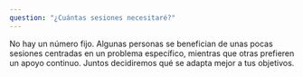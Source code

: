 ```yaml
---
question: "¿Cuántas sesiones necesitaré?"
---
```

No hay un número fijo. Algunas personas se benefician de unas pocas sesiones centradas en un problema específico, mientras que otras prefieren un apoyo continuo. Juntos decidiremos qué se adapta mejor a tus objetivos.
